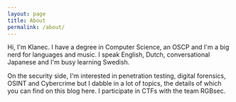 ```yaml
---
layout: page
title: About
permalink: /about/
---
```


Hi, I'm Klanec. I have a degree in Computer Science, an OSCP and I'm a big nerd for languages and music. I speak English, Dutch, conversational Japanese and I'm busy learning Swedish. 

On the security side, I'm interested in penetration testing, digital forensics, OSINT and Cybercrime but I dabble in a lot of topics, the details of which you can find on this blog here. I participate in CTFs with the team RGBsec.
